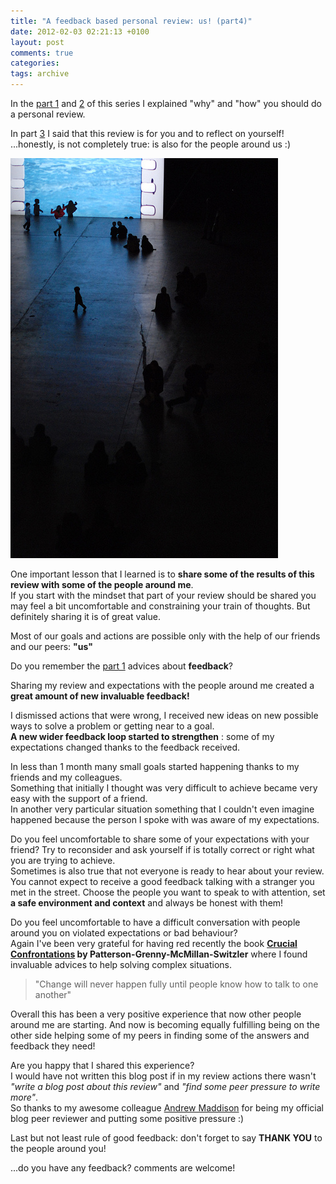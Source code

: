 ```yaml
---
title: "A feedback based personal review: us! (part4)"
date: 2012-02-03 02:21:13 +0100
layout: post
comments: true
categories:
tags: archive
---
```


In the [part 1](/2012/01/30/a-feedback-based-review-why-part1/) and [2](/2012/01/31/a-feedback-based-review-how-part2/) of this series I explained "why" and "how" you should do a personal review.

In part [3](/2012/02/02/a-feedback-based-personal-review-you-part3/) I said that this review is for you and to reflect on yourself!  
 ...honestly, is not completely true: is also for the people around us :)  

 [![Choices, present - Ilias Bartolini](/assets/images/posts_2012_choices_present.jpg)](http://www.flickr.com/photos/iliasbartolini/6292626772/lightbox/)

One important lesson that I learned is to **share some of the results of this review with some of the people around me**.  
If you start with the mindset that part of your review should be shared you may feel a bit uncomfortable and constraining your train of thoughts. But definitely sharing it is of great value.

Most of our goals and actions are possible only with the help of our friends and our peers: **"us"**

Do you remember the [part 1](/2012/01/30/a-feedback-based-review-why-part1/) advices about **feedback**?

Sharing my review and expectations with the people around me created a **great amount of new invaluable feedback!**


I dismissed actions that were wrong, I received new ideas on new possible ways to solve a problem or getting near to a goal.  
 **A new wider feedback loop started to strengthen** : some of my expectations changed thanks to the feedback received.

In less than 1 month many small goals started happening thanks to my friends and my colleagues.  
Something that initially I thought was very difficult to achieve became very easy with the support of a friend.  
In another very particular situation something that I couldn't even imagine happened because the person I spoke with was aware of my expectations.

Do you feel uncomfortable to share some of your expectations with your friend? Try to reconsider and ask yourself if is totally correct or right what you are trying to achieve.  
Sometimes is also true that not everyone is ready to hear about your review. You cannot expect to receive a good feedback talking with a stranger you met in the street. Choose the people you want to speak to with attention, set **a safe environment and context** and always be honest with them!

Do you feel uncomfortable to have a difficult conversation with people around you on violated expectations or bad behaviour?  
Again I've been very grateful for having red recently the book **[Crucial Confrontations](http://www.anobii.com/books/Crucial_Confrontations/9780071446525/00da4fc97023f5ac40/) by Patterson-Grenny-McMillan-Switzler** where I found invaluable advices to help solving complex situations.

> "Change will never happen fully until people know how to talk to one another"

Overall this has been a very positive experience that now other people around me are starting. And now is becoming equally fulfilling being on the other side helping some of my peers in finding some of the answers and feedback they need!

Are you happy that I shared this experience?  
I would have not written this blog post if in my review actions there wasn't _"write a blog post about this review"_ and _"find some peer pressure to write more"_.  
So thanks to my awesome colleague [Andrew Maddison](http://www.flowerchild.org.uk/) for being my official blog peer reviewer and putting some positive pressure :)

Last but not least rule of good feedback: don't forget to say **THANK YOU** to the people around you!

...do you have any feedback? comments are welcome!

